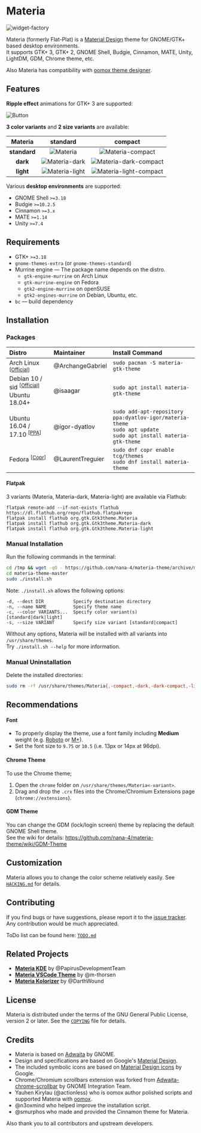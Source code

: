 # Materia

![widget-factory](../images/widget-factory.png?raw=true)

Materia (formerly Flat-Plat) is a [Material Design](https://material.io) theme for GNOME/GTK+ based desktop environments.  
It supports GTK+ 3, GTK+ 2, GNOME Shell, Budgie, Cinnamon, MATE, Unity, LightDM, GDM, Chrome theme, etc.

Also Materia has compatibility with [oomox theme designer](https://github.com/themix-project/oomox).

## Features

**Ripple effect** animations for GTK+ 3 are supported:

![Button](../images/Button.gif?raw=true)

**3 color variants** and **2 size variants** are available:

| **Materia** | **standard** | **compact** |
| :-: | :-: | :-: |
| **standard** | ![Materia][1] | ![Materia-compact][2] |
| **dark** | ![Materia-dark][3] | ![Materia-dark-compact][4] |
| **light** | ![Materia-light][5] | ![Materia-light-compact][6] |

[1]: ../images/Materia.png?raw=true
[2]: ../images/Materia-compact.png?raw=true
[3]: ../images/Materia-dark.png?raw=true
[4]: ../images/Materia-dark-compact.png?raw=true
[5]: ../images/Materia-light.png?raw=true
[6]: ../images/Materia-light-compact.png?raw=true

Various **desktop environments** are supported:

- GNOME Shell `>=3.18`
- Budgie `>=10.2.5`
- Cinnamon `>=3.x`
- MATE `>=1.14`
- Unity `>=7.4`

## Requirements

- GTK+ `>=3.18`
- `gnome-themes-extra` (or `gnome-themes-standard`)
- Murrine engine — The package name depends on the distro.
  - `gtk-engine-murrine` on Arch Linux
  - `gtk-murrine-engine` on Fedora
  - `gtk2-engine-murrine` on openSUSE
  - `gtk2-engines-murrine` on Debian, Ubuntu, etc.
- `bc` — build dependency

## Installation

### Packages

| Distro | Maintainer | Install Command |
| :-- | :-- | :-- |
| Arch Linux <sup>[[Official][Arch]]</sup> | @ArchangeGabriel | `sudo pacman -S materia-gtk-theme` |
| Debian 10 / sid <sup>[[Official][Debian]]</sup> <br> Ubuntu 18.04+ | @isaagar | `sudo apt install materia-gtk-theme` |
| Ubuntu 16.04 / 17.10 <sup>[[PPA][PPA]]</sup> | @igor-dyatlov | `sudo add-apt-repository ppa:dyatlov-igor/materia-theme` <br> `sudo apt update` <br> `sudo apt install materia-gtk-theme` |
| Fedora <sup>[[Copr][Copr]]</sup> | @LaurentTreguier | `sudo dnf copr enable tcg/themes` <br> `sudo dnf install materia-theme` |

[Arch]: https://www.archlinux.org/packages/community/any/materia-gtk-theme
[Debian]: https://packages.debian.org/unstable/materia-gtk-theme
[PPA]: https://launchpad.net/~dyatlov-igor/+archive/ubuntu/materia-theme
[Copr]: https://copr.fedorainfracloud.org/coprs/tcg/themes

#### Flatpak

3 variants (Materia, Materia-dark, Materia-light) are available via Flathub:

```
flatpak remote-add --if-not-exists flathub https://dl.flathub.org/repo/flathub.flatpakrepo
flatpak install flathub org.gtk.Gtk3theme.Materia
flatpak install flathub org.gtk.Gtk3theme.Materia-dark
flatpak install flathub org.gtk.Gtk3theme.Materia-light
```

### Manual Installation

Run the following commands in the terminal:

```sh
cd /tmp && wget -qO - https://github.com/nana-4/materia-theme/archive/master.tar.gz | tar xz
cd materia-theme-master
sudo ./install.sh
```

Note: `./install.sh` allows the following options:

```
-d, --dest DIR           Specify destination directory
-n, --name NAME          Specify theme name
-c, --color VARIANTS...  Specify color variant(s) [standard|dark|light]
-s, --size VARIANT       Specify size variant [standard|compact]
```

Without any options, Materia will be installed with all variants into `/usr/share/themes`.  
Try `./install.sh --help` for more information.

### Manual Uninstallation

Delete the installed directories:

```sh
sudo rm -rf /usr/share/themes/Materia{,-compact,-dark,-dark-compact,-light,-light-compact}
```

## Recommendations

#### Font

- To properly display the theme, use a font family including **Medium** weight (e.g. [Roboto](https://github.com/google/roboto) or [M+](https://mplus-fonts.osdn.jp)).
- Set the font size to `9.75` or `10.5` (i.e. 13px or 14px at 96dpi).

#### Chrome Theme

To use the Chrome theme;

1. Open the `chrome` folder on `/usr/share/themes/Materia<-variant>`.
2. Drag and drop the `.crx` files into the Chrome/Chromium Extensions page (`chrome://extensions`).

#### GDM Theme

You can change the GDM (lock/login screen) theme by replacing the default GNOME Shell theme.  
See the wiki for details: https://github.com/nana-4/materia-theme/wiki/GDM-Theme

## Customization

Materia allows you to change the color scheme relatively easily. See [`HACKING.md`](HACKING.md#how-to-change-the-color-scheme) for details.

## Contributing

If you find bugs or have suggestions, please report it to the [issue tracker](https://github.com/nana-4/materia-theme/issues). Any contribution would be much appreciated.

ToDo list can be found here: [`TODO.md`](TODO.md)

## Related Projects

- [**Materia KDE**](https://github.com/PapirusDevelopmentTeam/materia-kde) by @PapirusDevelopmentTeam
- [**Materia VSCode Theme**](https://marketplace.visualstudio.com/items?itemName=m-thorsen.vscode-material-mt) by @m-thorsen
- [**Materia Kolorizer**](https://github.com/DarthWound/materia-kolorizer) by @DarthWound

## License

Materia is distributed under the terms of the GNU General Public License, version 2 or later. See the [`COPYING`](COPYING) file for details.

## Credits

- Materia is based on [Adwaita](HACKING.md#upstream-theme-sources) by GNOME.
- Design and specifications are based on Google's [Material Design](https://material.io).
- The included symbolic icons are based on [Material Design icons](https://github.com/google/material-design-icons) by Google.
- Chrome/Chromium scrollbars extension was forked from [Adwaita-chrome-scrollbar](https://github.com/gnome-integration-team/chrome-gnome-scrollbar) by GNOME Integration Team.
- Yauhen Kirylau (@actionless) who is oomox author polished scripts and supported Materia with [oomox](https://github.com/themix-project/oomox).
- @n3oxmind who helped improve the installation script.
- @smurphos who made and provided the Cinnamon theme for Materia.

Also thank you to all contributors and upstream developers.

